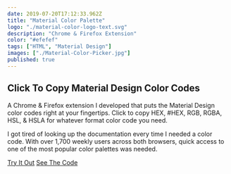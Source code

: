 ```yaml
---
date: 2019-07-20T17:12:33.962Z
title: "Material Color Palette" 
logo: "./material-color-logo-text.svg"
description: "Chrome & Firefox Extension"
color: "#efefef"
tags: ["HTML", "Material Design"]
images: ["./Material-Color-Picker.jpg"]
published: true
---
```

## Click To Copy Material Design Color Codes

A Chrome & Firefox extension I developed that puts the Material Design color codes right at your fingertips. Click to copy HEX, #HEX, RGB, RGBA, HSL, & HSLA for whatever format color code you need.

I got tired of looking up the documentation every time I needed a color code. With over 1,700 weekly users across both browsers, quick access to one of the most popular color palettes was needed.
<div class="buttons">
<a href="https://materialcolor.xyz" class="button">Try It Out</a> 
<a href="https://github.com/harnerdesigns/material-color" class="button">See The Code</a>
</div>